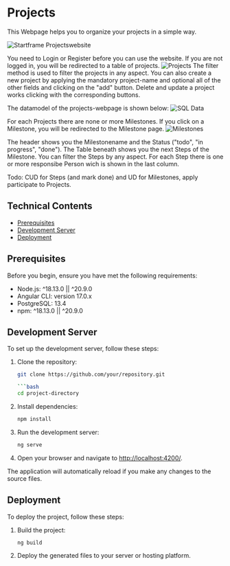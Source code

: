 # Projects

This Webpage helps you to organize your projects in a simple way. 

![Startframe Projectswebsite](https://imgur.com/CmbSWTy.png)

You need to Login or Register before you can use the website.
If you are not logged in, you will be redirected to a table of projects. 
![Projects](https://imgur.com/KcHdPq9.png)
The filter method is used to filter the projects in any aspect.
You can also create a new project by applying the mandatory project-name and optional all of the other fields and clicking on the "add" button.
Delete and update a project works clicking with the corresponding buttons.

The datamodel of the projects-webpage is shown below:
![SQL Data](https://imgur.com/2OEvyOV.png)

For each Projects there are none or more Milestones. If you click on a Milestone, you will be redirected to the Milestone page.
![Milestones](https://imgur.com/LkySAEq.png)

The header shows you the Milestonename and the Status ("todo", "in progress", "done").
The Table beneath shows you the next Steps of the Milestone. You can filter the Steps by any aspect. 
For each Step there is one or more responsibe Person wich is shown in the last column. 

Todo: CUD for Steps (and mark done) and UD for Milestones, apply participate to Projects.


## Technical Contents
- [Prerequisites](#prerequisites)
- [Development Server](#development-server)
- [Deployment](#deployment)

## Prerequisites
Before you begin, ensure you have met the following requirements:
- Node.js: ^18.13.0 || ^20.9.0
- Angular CLI: version 17.0.x
- PostgreSQL: 13.4
- npm: ^18.13.0 || ^20.9.0

## Development Server
To set up the development server, follow these steps:
1. Clone the repository:
   ```bash
   git clone https://github.com/your/repository.git

   ```bash
   cd project-directory
   ```

3. Install dependencies:

   ```bash
   npm install
   ```

4. Run the development server:

   ```bash
   ng serve
   ```

5. Open your browser and navigate to [http://localhost:4200/](http://localhost:4200/).

The application will automatically reload if you make any changes to the source files.

## Deployment

To deploy the project, follow these steps:

1. Build the project:

   ```bash
   ng build
   ```

2. Deploy the generated files to your server or hosting platform.
